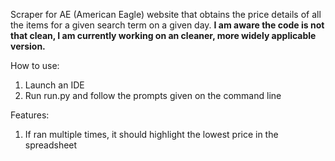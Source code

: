 Scraper for AE (American Eagle) website that obtains
the price details of all the items for a given
search term on a given day. **I am aware the code is
not that clean, I am currently working on an cleaner, more widely applicable version.**

How to use:
1. Launch an IDE
2. Run run.py and follow the prompts given on the command line

Features:
1. If ran multiple times, it should highlight the lowest price in the spreadsheet
